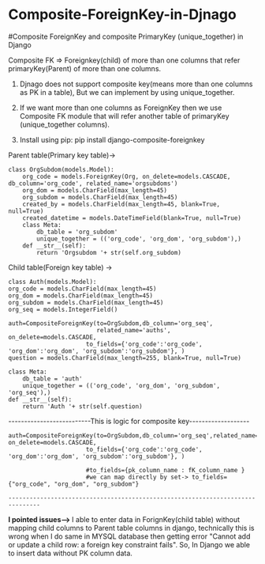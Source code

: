 # Composite-ForeignKey-in-Djnago
#Composite ForeignKey and composite PrimaryKey (unique_together) in Django 

Composite FK => Foreignkey(child) of more than one columns that refer primaryKey(Parent) of more than one columns.
1. Djnago does not support composite key(means more than one columns as PK in a table), But we can implement by using unique_together.
2. If we want more than one columns as ForeignKey then we use Composite FK module that will refer another table of primaryKey (unique_together columns).

1. Install using pip:
pip install django-composite-foreignkey

Parent table(Primary key table)->

    class OrgSubdom(models.Model):
        org_code = models.ForeignKey(Org, on_delete=models.CASCADE, db_column='org_code', related_name='orgsubdoms')
        org_dom = models.CharField(max_length=45)
        org_subdom = models.CharField(max_length=45)
        created_by = models.CharField(max_length=45, blank=True, null=True)
        created_datetime = models.DateTimeField(blank=True, null=True)
        class Meta:
            db_table = 'org_subdom'
            unique_together = (('org_code', 'org_dom', 'org_subdom'),)
        def __str__(self):
            return 'Orgsubdom '+ str(self.org_subdom)
      
Child table(Foreign key table) ->

    class Auth(models.Model):
    org_code = models.CharField(max_length=45)
    org_dom = models.CharField(max_length=45)
    org_subdom = models.CharField(max_length=45)
    org_seq = models.IntegerField()
    
    auth=CompositeForeignKey(to=OrgSubdom,db_column='org_seq',
                             related_name='auths', on_delete=models.CASCADE,
                          to_fields={'org_code':'org_code', 'org_dom':'org_dom', 'org_subdom':'org_subdom'}, )
    question = models.CharField(max_length=255, blank=True, null=True)
 
    class Meta:
        db_table = 'auth'
        unique_together = (('org_code', 'org_dom', 'org_subdom', 'org_seq'),)
    def __str__(self):
        return 'Auth '+ str(self.question)
      
--------------------------This is logic for composite key-------------------

    auth=CompositeForeignKey(to=OrgSubdom,db_column='org_seq',related_name='auths', on_delete=models.CASCADE,
                          to_fields={'org_code':'org_code', 'org_dom':'org_dom', 'org_subdom':'org_subdom'}, )
                          
                          #to_fields={pk_column_name : fK_column_name }
                          #we can map directly by set-> to_fields={"org_code", "org_dom", "org_subdom"}
                          
    -------------------------------------------------------------------------------
<b> I pointed issues--> </b> I able to enter data in ForignKey(child table) without mapping child columns to Parent table columns in django, technically this is wrong when I do same in MYSQL database then getting error  "Cannot add or update a child row: a foreign key constraint fails".
So, In Django we able to insert data without PK column data. 
    
   
